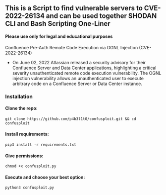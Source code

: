 ## This is a Script to find vulnerable servers to CVE-2022-26134 and can be used together SHODAN CLI and Bash Scripting One-Liner
#### Please use only for legal and educational purposes

Confluence Pre-Auth Remote Code Execution via OGNL Injection (CVE-2022-26134)

- On June 02, 2022 Atlassian released a security advisory for their Confluence Server and Data Center applications, highlighting a critical severity unauthenticated remote code execution vulnerability. The OGNL injection vulnerability allows an unauthenticated user to execute arbitrary code on a Confluence Server or Data Center instance.


### Installation

#### Clone the repo:

	git clone https://github.com/p4b3l1t0/confusploit.git && cd confusploit

#### Install requirements:

	pip3 install -r requirements.txt 

#### Give permissions:

	chmod +x confusploit.py

#### Execute and choose your best option:

	python3 confusploit.py


